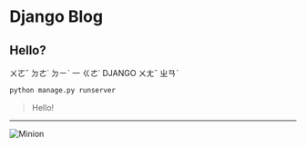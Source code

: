 # Django Blog 
## Hello?

ㄨㄛˇ ㄉㄜ˙ ㄉㄧˋ 一 ㄍㄜ˙ DJANGO ㄨㄤˇ ㄓㄢˋ

```sh
python manage.py runserver
```

> Hello!

---

![Minion](https://octodex.github.com/images/minion.png)
